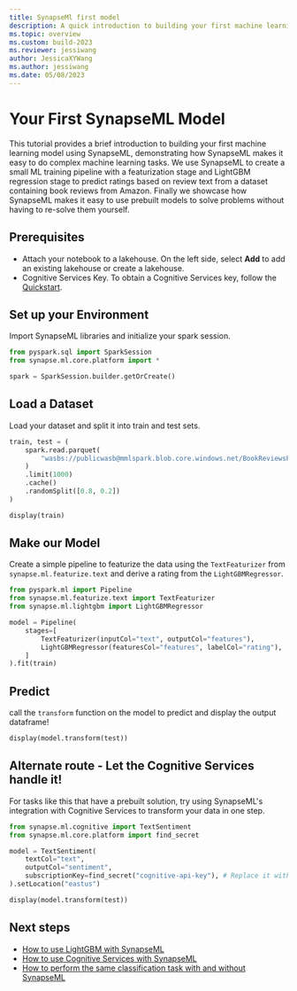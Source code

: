 ```yaml
---
title: SynapseMl first model
description: A quick introduction to building your first machine learning model with SynapseML
ms.topic: overview
ms.custom: build-2023
ms.reviewer: jessiwang
author: JessicaXYWang
ms.author: jessiwang
ms.date: 05/08/2023
---
```


# Your First SynapseML Model
This tutorial provides a brief introduction to building your first machine learning model using SynapseML, demonstrating how SynapseML makes it easy to do complex machine learning tasks. We use SynapseML to create a small ML training pipeline with a featurization stage and LightGBM regression stage to predict ratings based on review text from a dataset containing book reviews from Amazon. Finally we showcase how SynapseML makes it easy to use prebuilt models to solve problems without having to re-solve them yourself.

## Prerequisites

* Attach your notebook to a lakehouse. On the left side, select **Add** to add an existing lakehouse or create a lakehouse.
* Cognitive Services Key. To obtain a Cognitive Services key, follow the [Quickstart](/azure/cognitive-services/cognitive-services-apis-create-account).

## Set up your Environment
Import SynapseML libraries and initialize your spark session.


```python
from pyspark.sql import SparkSession
from synapse.ml.core.platform import *

spark = SparkSession.builder.getOrCreate()


```

## Load a Dataset
Load your dataset and split it into train and test sets.


```python
train, test = (
    spark.read.parquet(
        "wasbs://publicwasb@mmlspark.blob.core.windows.net/BookReviewsFromAmazon10K.parquet"
    )
    .limit(1000)
    .cache()
    .randomSplit([0.8, 0.2])
)

display(train)
```

## Make our Model
Create a simple pipeline to featurize the data using the `TextFeaturizer` from `synapse.ml.featurize.text` and derive a rating from the `LightGBMRegressor`.


```python
from pyspark.ml import Pipeline
from synapse.ml.featurize.text import TextFeaturizer
from synapse.ml.lightgbm import LightGBMRegressor

model = Pipeline(
    stages=[
        TextFeaturizer(inputCol="text", outputCol="features"),
        LightGBMRegressor(featuresCol="features", labelCol="rating"),
    ]
).fit(train)
```

## Predict
call the `transform` function on the model to predict and display the output dataframe!


```python
display(model.transform(test))
```

## Alternate route - Let the Cognitive Services handle it!
For tasks like this that have a prebuilt solution, try using SynapseML's integration with Cognitive Services to transform your data in one step.


```python
from synapse.ml.cognitive import TextSentiment
from synapse.ml.core.platform import find_secret

model = TextSentiment(
    textCol="text",
    outputCol="sentiment",
    subscriptionKey=find_secret("cognitive-api-key"), # Replace it with your cognitive service key, check prerequisites for more details
).setLocation("eastus")

display(model.transform(test))
```

## Next steps

- [How to use LightGBM with SynapseML](lightgbm-overview.md)
- [How to use Cognitive Services with SynapseML](overview-cognitive-services.md)
- [How to perform the same classification task with and without SynapseML](classification-before-and-after-synapseml.md)
